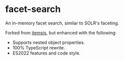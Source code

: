 # facet-search

An in-memory facet search, similar to SOLR's faceting.

Forked from [itemsjs](https://github.com/itemsapi/itemsjs), but enhanced with the following:

- Supports nested object properties.
- 100% TypeScript rewrite.
- ES2022 features and code style.
